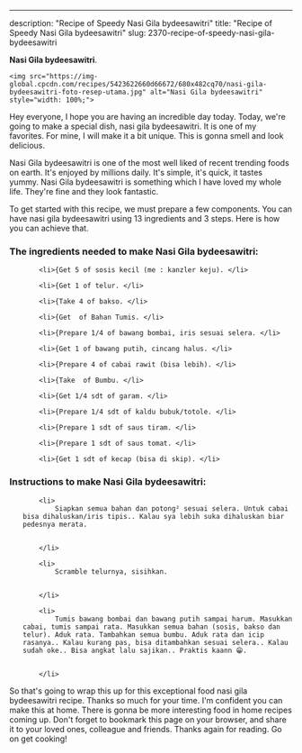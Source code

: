 ---
description: "Recipe of Speedy Nasi Gila bydeesawitri"
title: "Recipe of Speedy Nasi Gila bydeesawitri"
slug: 2370-recipe-of-speedy-nasi-gila-bydeesawitri

<p>
	<strong>Nasi Gila bydeesawitri</strong>. 
	
</p>
<p>
	
	<img src="https://img-global.cpcdn.com/recipes/5423622660d66672/680x482cq70/nasi-gila-bydeesawitri-foto-resep-utama.jpg" alt="Nasi Gila bydeesawitri" style="width: 100%;">
	
	
</p>
<p>
	Hey everyone, I hope you are having an incredible day today. Today, we're going to make a special dish, nasi gila bydeesawitri. It is one of my favorites. For mine, I will make it a bit unique. This is gonna smell and look delicious.
</p>
	
<p>
	Nasi Gila bydeesawitri is one of the most well liked of recent trending foods on earth. It's enjoyed by millions daily. It's simple, it's quick, it tastes yummy. Nasi Gila bydeesawitri is something which I have loved my whole life. They're fine and they look fantastic.
</p>
<p>
	
</p>

<p>
To get started with this recipe, we must prepare a few components. You can have nasi gila bydeesawitri using 13 ingredients and 3 steps. Here is how you can achieve that.
</p>

<h3>The ingredients needed to make Nasi Gila bydeesawitri:</h3>

<ol>
	
		<li>{Get 5 of sosis kecil (me : kanzler keju). </li>
	
		<li>{Get 1 of telur. </li>
	
		<li>{Take 4 of bakso. </li>
	
		<li>{Get  of Bahan Tumis. </li>
	
		<li>{Prepare 1/4 of bawang bombai, iris sesuai selera. </li>
	
		<li>{Get 1 of bawang putih, cincang halus. </li>
	
		<li>{Prepare 4 of cabai rawit (bisa lebih). </li>
	
		<li>{Take  of Bumbu. </li>
	
		<li>{Get 1/4 sdt of garam. </li>
	
		<li>{Prepare 1/4 sdt of kaldu bubuk/totole. </li>
	
		<li>{Prepare 1 sdt of saus tiram. </li>
	
		<li>{Prepare 1 sdt of saus tomat. </li>
	
		<li>{Get 1 sdt of kecap (bisa di skip). </li>
	
</ol>
<p>
	
</p>

<h3>Instructions to make Nasi Gila bydeesawitri:</h3>

<ol>
	
		<li>
			Siapkan semua bahan dan potong² sesuai selera. Untuk cabai bisa dihaluskan/iris tipis.. Kalau sya lebih suka dihaluskan biar pedesnya merata.
			
			
		</li>
	
		<li>
			Scramble telurnya, sisihkan.
			
			
		</li>
	
		<li>
			Tumis bawang bombai dan bawang putih sampai harum. Masukkan cabai, tumis sampai rata. Masukkan semua bahan (sosis, bakso dan telur). Aduk rata. Tambahkan semua bumbu. Aduk rata dan icip rasanya.. Kalau kurang pas, bisa ditambahkan sesuai selera.. Kalau sudah oke.. Bisa angkat lalu sajikan.. Praktis kaann 😁.
			
			
		</li>
	
</ol>

<p>
	
</p>

<p>
	So that's going to wrap this up for this exceptional food nasi gila bydeesawitri recipe. Thanks so much for your time. I'm confident you can make this at home. There is gonna be more interesting food in home recipes coming up. Don't forget to bookmark this page on your browser, and share it to your loved ones, colleague and friends. Thanks again for reading. Go on get cooking!
</p>

